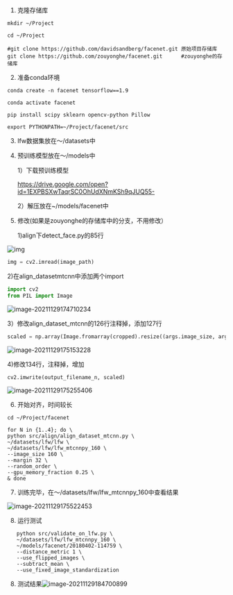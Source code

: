 1. 克隆存储库
```shell
mkdir ~/Project

cd ~/Project

#git clone https://github.com/davidsandberg/facenet.git 原始项目存储库
git clone https://github.com/zouyonghe/facenet.git      #zouyonghe的存储库
```

2. 准备conda环境
```shell
conda create -n facenet tensorflow==1.9

conda activate facenet

pip install scipy sklearn opencv-python Pillow

export PYTHONPATH=~/Project/facenet/src
```
3. lfw数据集放在～/datasets中

4. 预训练模型放在～/models中

   1）下载预训练模型

   https://drive.google.com/open?id=1EXPBSXwTaqrSC0OhUdXNmKSh9qJUQ55-

   2）解压放在~/models/facenet中

5. 修改(如果是zouyonghe的存储库中的分支，不用修改）

   1)align下detect_face.py的85行

![img](/home/buding/Pictures/pic1.png)
```PYTHON
img = cv2.imread(image_path)
```

   2)在align_datasetmtcnn中添加两个import
```python
import cv2
from PIL import Image
```
![image-20211129174710234](/home/buding/.config/Typora/typora-user-images/image-20211129174710234.png)

   3）修改align_dataset_mtcnn的126行注释掉，添加127行

```python
scaled = np.array(Image.fromarray(cropped).resize((args.image_size, args.image_size)))
```

![image-20211129175153228](/home/buding/.config/Typora/typora-user-images/image-20211129175153228.png)

4)修改134行，注释掉，增加

```python
cv2.imwrite(output_filename_n, scaled)
```

![image-20211129175255406](/home/buding/.config/Typora/typora-user-images/image-20211129175255406.png)


6. 开始对齐，时间较长
```shell
cd ~/Project/facenet

for N in {1..4}; do \
python src/align/align_dataset_mtcnn.py \
~/datasets/lfw/lfw \       
~/datasets/lfw/lfw_mtcnnpy_160 \
--image_size 160 \
--margin 32 \
--random_order \
--gpu_memory_fraction 0.25 \
& done
```

7. 训练完毕，在～/datasets/lfw/lfw_mtcnnpy_160中查看结果

![image-20211129175522453](/home/buding/.config/Typora/typora-user-images/image-20211129175522453.png)

8. 运行测试
```shell
   python src/validate_on_lfw.py \
   ~/datasets/lfw/lfw_mtcnnpy_160 \
   ~/models/facenet/20180402-114759 \
   --distance_metric 1 \
   --use_flipped_images \
   --subtract_mean \
   --use_fixed_image_standardization
```
8. 测试结果![image-20211129184700899](/home/buding/.config/Typora/typora-user-images/image-20211129184700899.png)
